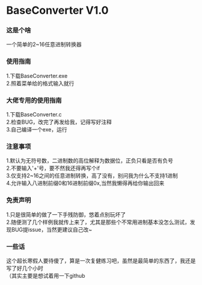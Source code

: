 # BaseConverter V1.0

### 这是个啥
一个简单的2~16任意进制转换器  

### 使用指南
1.下载BaseConverter.exe  
2.照着菜单给的格式输入就行  

### 大佬专用的使用指南
1.下载BaseConverter.c  
2.检查BUG，改完了再发给我，记得写好注释  
3.自己编译一个exe，运行  

### 注意事项
1.默认为无符号数，二进制数的高位解释为数据位，正负只看是否有负号  
2.不要输入'+'号，要不然我还得再写个if  
3.仅支持2~16之间的任意进制转换，高了没有，别问我为什么不支持1进制  
4.允许输入八进制前缀0和16进制前缀0x,当然我懒得再给你输出回来

### 免责声明
1.只是很简单的做了一下手残防御，悠着点别玩坏了  
2.随便测了几个样例我就传上来了，尤其是那些个不常用进制基本没怎么测试，发现BUG提issue，当然更建议自己改~

### 一些话
这个超长寒假人要待傻了，算是一次复健练习吧，虽然是最简单的东西了，我还是写了好几个小时  
（其实主要是想试着用一下github
